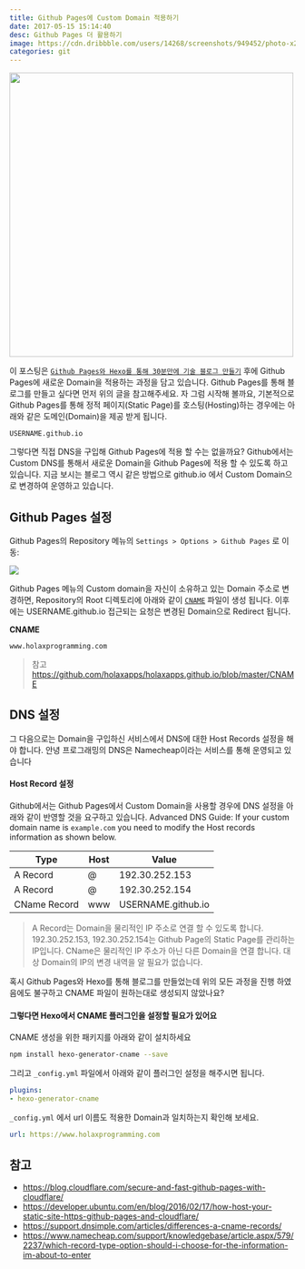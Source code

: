 ```yaml
---
title: Github Pages에 Custom Domain 적용하기
date: 2017-05-15 15:14:40
desc: Github Pages 더 활용하기
image: https://cdn.dribbble.com/users/14268/screenshots/949452/photo-x2.png
categories: git
---
```


<img src='https://cdn.dribbble.com/users/14268/screenshots/949452/photo-x2.png' width='500'>

이 포스팅은 [`Github Pages와 Hexo를 통해 30분만에 기술 블로그 만들기`](http://holaxprogramming.com/2017/04/16/github-page-and-hexo/) 후에 Github Pages에 새로운 Domain을 적용하는 과정을 담고 있습니다. Github Pages를 통해 블로그를 만들고 싶다면 먼저 위의 글을 참고해주세요. 자 그럼 시작해 볼까요, 기본적으로 Github Pages를 통해 정적 페이지(Static Page)를 호스팅(Hosting)하는 경우에는 아래와 같은 도메인(Domain)을 제공 받게 됩니다.

```
USERNAME.github.io
```

그렇다면 직접 DNS을 구입해 Github Pages에 적용 할 수는 없을까요? Github에서는 Custom DNS를 통해서 새로운 Domain을 Github Pages에 적용 할 수 있도록 하고 있습니다. 지금 보시는 블로그 역시 같은 방법으로 github.io 에서 Custom Domain으로 변경하여 운영하고 있습니다.

## Github Pages 설정

Github Pages의 Repository 메뉴의 `Settings > Options > Github Pages` 로 이동:

<img src='http://image.toast.com/aaaaahq/git-page-ssl.png' />

Github Pages 메뉴의 Custom domain을 자신이 소유하고 있는 Domain 주소로 변경하면, Repository의 Root 디렉토리에 아래와 같이 [`CNAME`](https://en.wikipedia.org/wiki/CNAME_record) 파일이 생성 됩니다. 이후에는 USERNAME.github.io 접근되는 요청은 변경된 Domain으로 Redirect 됩니다.

**CNAME**
```
www.holaxprogramming.com
```

> 참고
https://github.com/holaxapps/holaxapps.github.io/blob/master/CNAME

## DNS 설정

그 다음으로는 Domain을 구입하신 서비스에서 DNS에 대한 Host Records 설정을 해야 합니다. 안녕 프로그래밍의 DNS은 Namecheap이라는 서비스를 통해 운영되고 있습니다

#### Host Record 설정

Github에서는 Github Pages에서 Custom Domain을 사용할 경우에 DNS 설정을 아래와 같이 반영할 것을 요구하고 있습니다. Advanced DNS Guide: If your custom domain name is `example.com` you need to modify the Host records information as shown below.

Type | Host | Value
--|--|--
A Record | @ | 192.30.252.153
A Record | @ | 192.30.252.154
CName Record | www | USERNAME.github.io

> A Record는 Domain을 물리적인 IP 주소로 연결 할 수 있도록 합니다. 192.30.252.153, 192.30.252.154는 Github Page의 Static Page를 관리하는 IP입니다.
CName은 물리적인 IP 주소가 아닌 다른 Domain을 연결 합니다. 대상 Domain의 IP의 변경 내역을 알 필요가 없습니다.

<div class='tip'>
혹시 Github Pages와 Hexo를 통해 블로그를 만들었는데 위의 모든 과정을 진행 하였음에도 불구하고 CNAME 파일이 원하는대로 생성되지 않았나요?
</div>

#### 그렇다면 Hexo에서 CNAME 플러그인을 설정할 필요가 있어요

CNAME 생성을 위한 패키지를 아래와 같이 설치하세요

```bash
npm install hexo-generator-cname --save
```

그리고 `_config.yml` 파일에서 아래와 같이 플러그인 설정을 해주시면 됩니다.

```yml
plugins:
- hexo-generator-cname
```

`_config.yml` 에서 url 이름도 적용한 Domain과 일치하는지 확인해 보세요.

```yml
url: https://www.holaxprogramming.com
```

## 참고

- https://blog.cloudflare.com/secure-and-fast-github-pages-with-cloudflare/
- https://developer.ubuntu.com/en/blog/2016/02/17/how-host-your-static-site-https-github-pages-and-cloudflare/
- https://support.dnsimple.com/articles/differences-a-cname-records/
- https://www.namecheap.com/support/knowledgebase/article.aspx/579/2237/which-record-type-option-should-i-choose-for-the-information-im-about-to-enter
